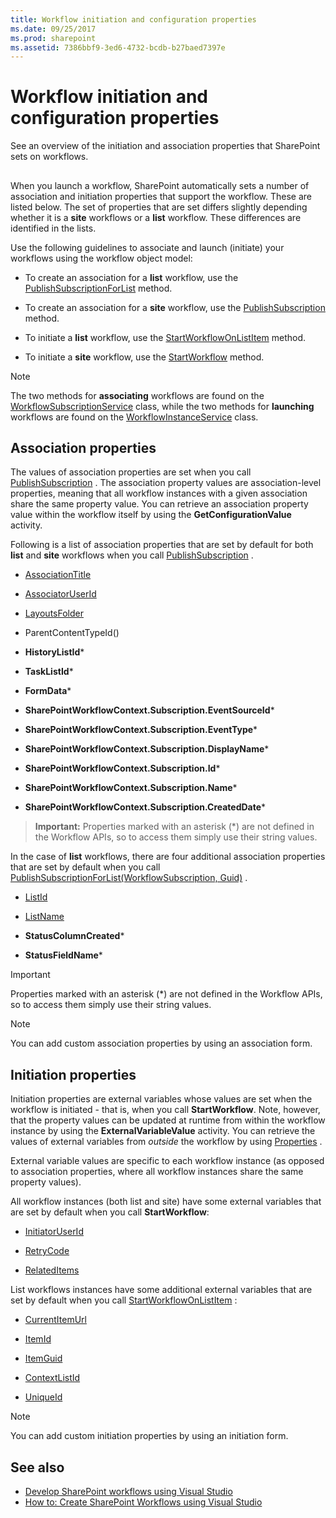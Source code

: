 ```yaml
---
title: Workflow initiation and configuration properties
ms.date: 09/25/2017
ms.prod: sharepoint
ms.assetid: 7386bbf9-3ed6-4732-bcdb-b27baed7397e
---
```



# Workflow initiation and configuration properties
See an overview of the initiation and association properties that SharePoint sets on workflows.
## 

When you launch a workflow, SharePoint automatically sets a number of association and initiation properties that support the workflow. These are listed below. The set of properties that are set differs slightly depending whether it is a **site** workflows or a **list** workflow. These differences are identified in the lists.
  
    
    
Use the following guidelines to associate and launch (initiate) your workflows using the workflow object model:
  
    
    

- To create an association for a **list** workflow, use the [PublishSubscriptionForList](https://msdn.microsoft.com/library/Microsoft.SharePoint.WorkflowServices.WorkflowSubscriptionService.PublishSubscriptionForList.aspx) method.
    
  
- To create an association for a **site** workflow, use the [PublishSubscription](https://msdn.microsoft.com/library/Microsoft.SharePoint.WorkflowServices.WorkflowSubscriptionService.PublishSubscription.aspx) method.
    
  
- To initiate a **list** workflow, use the [StartWorkflowOnListItem](https://msdn.microsoft.com/library/Microsoft.SharePoint.WorkflowServices.WorkflowInstanceService.StartWorkflowOnListItem.aspx) method.
    
  
- To initiate a **site** workflow, use the [StartWorkflow](https://msdn.microsoft.com/library/Microsoft.SharePoint.WorkflowServices.WorkflowInstanceService.StartWorkflow.aspx) method.
    
> [!NOTE] 
> The two methods for **associating** workflows are found on the [WorkflowSubscriptionService](https://msdn.microsoft.com/library/Microsoft.SharePoint.WorkflowServices.WorkflowSubscriptionService.aspx) class, while the two methods for **launching** workflows are found on the [WorkflowInstanceService](https://msdn.microsoft.com/library/Microsoft.SharePoint.WorkflowServices.WorkflowInstanceService.aspx) class.
  
    
    


## Association properties

The values of association properties are set when you call  [PublishSubscription](https://msdn.microsoft.com/library/Microsoft.SharePoint.WorkflowServices.WorkflowSubscriptionService.PublishSubscription.aspx) . The association property values are association-level properties, meaning that all workflow instances with a given association share the same property value. You can retrieve an association property value within the workflow itself by using the **GetConfigurationValue** activity.
  
    
    
Following is a list of association properties that are set by default for both **list** and **site** workflows when you call [PublishSubscription](https://msdn.microsoft.com/library/Microsoft.SharePoint.WorkflowServices.WorkflowSubscriptionService.PublishSubscription.aspx) .
  
    
    

-  [AssociationTitle](https://msdn.microsoft.com/library/Microsoft.SharePoint.WorkflowServices.WorkflowConfigurationPropertyName.AssociationTitle.aspx)
    
  
-  [AssociatorUserId](https://msdn.microsoft.com/library/Microsoft.SharePoint.WorkflowServices.WorkflowConfigurationPropertyName.AssociatorUserId.aspx)
    
  
-  [LayoutsFolder](https://msdn.microsoft.com/library/Microsoft.SharePoint.WorkflowServices.WorkflowConfigurationPropertyName.LayoutsFolder.aspx)
    
  
-  ParentContentTypeId()
    
  
- **HistoryListId***
    
  
- **TaskListId***
    
  
- **FormData***
    
  
- **SharePointWorkflowContext.Subscription.EventSourceId***
    
  
- **SharePointWorkflowContext.Subscription.EventType***
    
  
- **SharePointWorkflowContext.Subscription.DisplayName***
    
  
- **SharePointWorkflowContext.Subscription.Id***
    
  
- **SharePointWorkflowContext.Subscription.Name***
    
  
- **SharePointWorkflowContext.Subscription.CreatedDate***
    
  

> **Important:**
> Properties marked with an asterisk (\*) are not defined in the Workflow APIs, so to access them simply use their string values. 
  
    
    

In the case of **list** workflows, there are four additional association properties that are set by default when you call [PublishSubscriptionForList(WorkflowSubscription, Guid)](https://msdn.microsoft.com/library/Microsoft.SharePoint.WorkflowServices.WorkflowSubscriptionService.PublishSubscriptionForList.aspx) .
  
    
    

-  [ListId](https://msdn.microsoft.com/library/Microsoft.SharePoint.WorkflowServices.WorkflowConfigurationPropertyName.ListId.aspx)
    
  
-  [ListName](https://msdn.microsoft.com/library/Microsoft.SharePoint.WorkflowServices.WorkflowConfigurationPropertyName.ListName.aspx)
    
  
- **StatusColumnCreated***
    
  
- **StatusFieldName***
    
  

> [!IMPORTANT] 
> Properties marked with an asterisk (\*) are not defined in the Workflow APIs, so to access them simply use their string values. 
  
> [!NOTE] 
> You can add custom association properties by using an association form. 
  
    
    


## Initiation properties

Initiation properties are external variables whose values are set when the workflow is initiated - that is, when you call **StartWorkflow**. Note, however, that the property values can be updated at runtime from within the workflow instance by using the **ExternalVariableValue** activity. You can retrieve the values of external variables from *outside*  the workflow by using [Properties](https://msdn.microsoft.com/library/Microsoft.SharePoint.WorkflowServices.WorkflowInstance.Properties.aspx) .
  
    
    
External variable values are specific to each workflow instance (as opposed to association properties, where all workflow instances share the same property values). 
  
    
    
All workflow instances (both list and site) have some external variables that are set by default when you call **StartWorkflow**:
  
    
    

-  [InitiatorUserId](https://msdn.microsoft.com/library/Microsoft.SharePoint.WorkflowServices.ExternalVariableName.InitiatorUserId.aspx)
    
  
-  [RetryCode](https://msdn.microsoft.com/library/Microsoft.SharePoint.WorkflowServices.ExternalVariableName.RetryCode.aspx)
    
  
-  [RelatedItems](https://msdn.microsoft.com/library/Microsoft.SharePoint.WorkflowServices.ExternalVariableName.RelatedItems.aspx)
    
  
List workflows instances have some additional external variables that are set by default when you call  [StartWorkflowOnListItem](https://msdn.microsoft.com/library/Microsoft.SharePoint.WorkflowServices.WorkflowInstanceService.StartWorkflowOnListItem.aspx) :
  
    
    

-  [CurrentItemUrl](https://msdn.microsoft.com/library/Microsoft.SharePoint.WorkflowServices.ExternalVariableName.CurrentItemUrl.aspx)
    
  
-  [ItemId](https://msdn.microsoft.com/library/Microsoft.SharePoint.WorkflowServices.ExternalVariableName.ItemId.aspx)
    
  
-  [ItemGuid](https://msdn.microsoft.com/library/Microsoft.SharePoint.WorkflowServices.ExternalVariableName.ItemGuid.aspx)
    
  
-  [ContextListId](https://msdn.microsoft.com/library/Microsoft.SharePoint.WorkflowServices.ExternalVariableName.ContextListId.aspx)
    
  
-  [UniqueId](https://msdn.microsoft.com/library/Microsoft.SharePoint.WorkflowServices.ExternalVariableName.UniqueId.aspx)
    
> [!NOTE] 
> You can add custom initiation properties by using an initiation form. 
  
    
    


## See also
<a name="bk_addresources"> </a>

-  [Develop SharePoint workflows using Visual Studio](develop-sharepoint-workflows-using-visual-studio.md)
-  [How to: Create SharePoint Workflows using Visual Studio](how-to-create-sharepoint-workflows-using-visual-studio.md)
    
  

  
    
    

